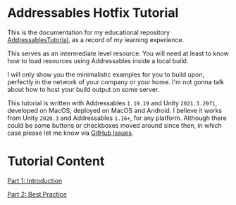 # Addressables Hotfix Tutorial

This is the documentation for my educational repository [AddressablesTutorial](https://github.com/Odaimoko/AddressablesTutorial), as a record of my learning experience.

This serves as an intermediate level resource. You will need at least to know how to load resources using Addressables inside a local build.

I will only show you the minimalistic examples for you to build upon, perfectly in the network of your company or your home. I'm not gonna talk about how to host your build output on some server.

This tutorial is written with Addressables `1.19.19` and Unity `2021.3.29f1`, developed on MacOS, deployed on MacOS and Android. I believe it works from Unity `2020.3` and Addressables `1.16+`, for any platform. Although there could be some buttons or checkboxes moved around since then, in which case please let me know via [GitHub Issues](https://github.com/Odaimoko/AddressablesTutorial/issues).

# Tutorial Content
[Part 1: Introduction](https://imoko.cc/blog/imk/AddressablesTutorial/Addressables-Introduction)

[Part 2: Best Practice](
https://imoko.cc/blog/imk/AddressablesTutorial/Addressables-Best-Practice)